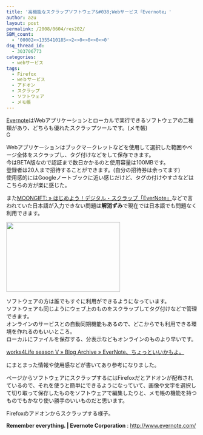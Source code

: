 ```yaml
---
title: '高機能なスクラップソフトウェア&#038;Webサービス「Evernote」'
author: azu
layout: post
permalink: /2008/0604/res202/
SBM_count:
  - '00002<>1355410185<>2<>0<>0<>0<>0'
dsq_thread_id:
  - 303706773
categories:
  - webサービス
tags:
  - Firefox
  - weｂサービス
  - アドオン
  - スクラップ
  - ソフトウェア
  - メモ帳
---
```

[Evernote][1]はWebアプリケーションとローカルで実行できるソフトウェアの二種類があり、どちらも優れたスクラップツールです。(メモ帳)  
G

Webアプリケーションはブックマークレットなどを使用して選択した範囲やページ全体をスクラップし、タグ付けなどをして保存できます。  
今はBETA版なので認証まで数日かかるのと使用容量は100MBです。  
登録者は20人まで招待することができます。(自分の招待券は余ってます)  
使用感的にはGoogleノートブックに近い感じだけど、タグの付けやすさなどはこちらの方が楽に感じた。

また[MOONGIFT: » はじめよう！デジタル・スクラップ「EverNote」][2]などで言われていた日本語が入力できない問題は**解消ずみ**で現在では日本語でも問題なく利用できます。

[<img class="alignnone size-medium wp-image-203" title="ever" src="http://efcl.info/wp-content/uploads/2008/06/ever-300x184.png" alt="" width="300" height="184" />][3]

ソフトウェアの方は誰でもすぐに利用ができるようになっています。  
ソフトウェアも同じようにウェブ上のものをスクラップしてタグ付けなどで管理できます。  
オンラインのサービスとの自動同期機能もあるので、どこからでも利用できる環境を作れるのもいいところ。  
ローカルにファイルを保存する、分表示などもオンラインのものより早いです。

[works4Life season V » Blog Archive » EverNote、ちょっといいかもよ。][4]

にまとまった情報や使用感などが書いてあり参考になりました。

ページからソフトウェアにスクラップするにはFirefoxだとアドオンが配布されているので、それを使うと簡単にできるようになっていて、画像や文字を選択して切り取って保存したものをソフトウェアで編集したりと、メモ帳の機能を持つものでもかなり使い勝手のいいものだと思います。  


Firefoxのアドオンからスクラップする様子。

**Remember everything. | Evernote Corporation**
:   <http://www.evernote.com/>

 [1]: http://www.evernote.com/
 [2]: http://www.moongift.jp/2007/04/evernote/
 [3]: http://efcl.info/wp-content/uploads/2008/06/ever.png
 [4]: http://works4life.jp/2007/09/evernote/